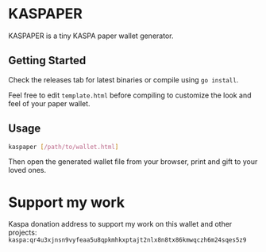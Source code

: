 # KASPAPER

KASPAPER is a tiny KASPA paper wallet generator.

## Getting Started
Check the releases tab for latest binaries or compile using `go install`.

Feel free to edit `template.html` before compiling to customize the look and feel of your paper wallet.


## Usage
```bash
kaspaper [/path/to/wallet.html]
```
Then open the generated wallet file from your browser, print and gift to your loved ones. 

# Support my work

Kaspa donation address to support my work on this wallet and other projects:
```kaspa:qr4u3xjnsn9vyfeaa5u8qpkmhkxptajt2nlx8n8tx86kmwqczh6m24sqes5z9```
